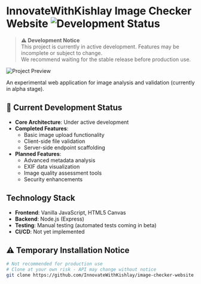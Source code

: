 # InnovateWithKishlay Image Checker Website ![Development Status](https://img.shields.io/badge/status-αlpha-red)

> **⚠️ Development Notice**  
> This project is currently in active development. Features may be incomplete or subject to change.  
> We recommend waiting for the stable release before production use.

![Project Preview](https://via.placeholder.com/1200x400.png?text=Development+Preview+-+Image+Checker+Website)

An experimental web application for image analysis and validation (currently in alpha stage).

## 🚧 Current Development Status
- **Core Architecture**: Under active development
- **Completed Features**:
  - Basic image upload functionality
  - Client-side file validation
  - Server-side endpoint scaffolding
- **Planned Features**:
  - Advanced metadata analysis
  - EXIF data visualization
  - Image quality assessment tools
  - Security enhancements

## Technology Stack
- **Frontend**: Vanilla JavaScript, HTML5 Canvas
- **Backend**: Node.js (Express)
- **Testing**: Manual testing (automated tests coming in beta)
- **CI/CD**: Not yet implemented

## ⚠️ Temporary Installation Notice
```bash
# Not recommended for production use
# Clone at your own risk - API may change without notice
git clone https://github.com/InnovateWithKishlay/image-checker-website.git
